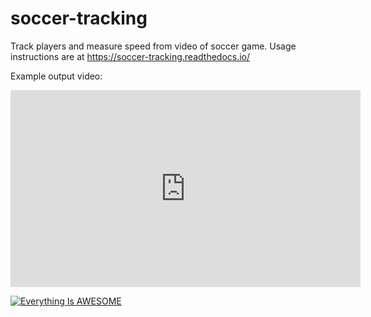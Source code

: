 # soccer-tracking
Track players and measure speed from video of soccer game. Usage instructions are at https://soccer-tracking.readthedocs.io/

Example output video:
<iframe width="560" height="315" src="https://www.youtube.com/embed/hmcKE-3u0LE" title="YouTube video player" frameborder="0" allow="accelerometer; autoplay; clipboard-write; encrypted-media; gyroscope; picture-in-picture" allowfullscreen></iframe>


[![Everything Is AWESOME](https://img.youtube.com/vi/hmcKE-3u0LE/0.jpg)](https://www.youtube.com/watch?v=hmcKE-3u0LE "Everything Is AWESOME")

